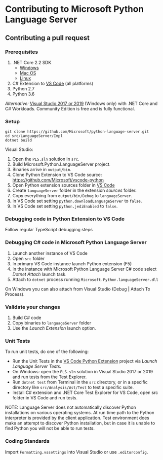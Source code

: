 # Contributing to Microsoft Python Language Server

## Contributing a pull request

### Prerequisites

1. .NET Core 2.2 SDK
   - [Windows](https://www.microsoft.com/net/learn/get-started/windows)
   - [Mac OS](https://www.microsoft.com/net/learn/get-started/macos)
   - [Linux](https://www.microsoft.com/net/learn/get-started/linux/rhel)
2. C# Extension to [VS Code](https://code.visualstudio.com) (all platforms)
3. Python 2.7
4. Python 3.6

*Alternative:* [Visual Studio 2017 or 2019](https://www.visualstudio.com/downloads/) (Windows only) with .NET Core and C# Workloads. Community Edition is free and is fully functional.

### Setup

```shell
git clone https://github.com/Microsoft/python-language-server.git
cd src/LanguageServer/Impl
dotnet build
```

Visual Studio:
1. Open the `PLS.sln` solution in `src`.
2. Build Microsoft.Python.LanguageServer project.
3. Binaries arrive in `output/bin`.
4. Clone Python Extension to VS Code source: https://github.com/Microsoft/vscode-python
5. Open Python extension sources folder in [VS Code](https://code.visualstudio.com)
6. Create `languageServer` folder in the extension *sources* folder.
7. Copy everything from `output/bin/Debug` to `languageServer`.
8. In VS Code set setting `python.downloadLanguageServer` to `false`.
9. In VS Code set setting `python.jediEnabled` to `false`.

### Debugging code in Python Extension to VS Code
Follow regular TypeScript debugging steps

### Debugging C# code in Microsoft Python Language Server
1. Launch another instance of VS Code
2. Open `src` folder
4. In primary VS Code instance launch Python extension (F5)
5. In the instance with Microsoft Python Language Server C# code select *Dotnet Attach* launch task.
6. Attach to `dotnet` process running `Microsoft.Python.languageServer.dll`

On Windows you can also attach from Visual Studio (Debug | Attach To Process).

### Validate your changes

1. Build C# code
2. Copy binaries to `languageServer` folder
3. Use the *Launch Extension* launch option.

### Unit Tests
To run unit tests, do one of the following:
- Run the Unit Tests in the [VS Code Python Extension](https://github.com/Microsoft/vscode-python) project via *Launch Language Server Tests*.
- On Windows: open the `PLS.sln` solution in Visual Studio 2017 or 2019 and run tests from the Test Explorer.
- Run `dotnet test` from Terminal in the `src` directory, or in a specific directory like `src/Analysis/Ast/Test` to test a specific suite.
- Install C# extension and .NET Core Test Explorer for VS Code, open src folder in VS Code and run tests.

NOTE: Language Server does not automatically discover Python installations on various operating systems.
At run time path to the Python interpreter is provided by the client application. Test environment does
make an attempt to discover Python installation, but in case it is unable to find Python you will not
be able to run tests.

### Coding Standards
Import `Formatting.vssettings` into Visual Studio or use `.editorconfig`.
